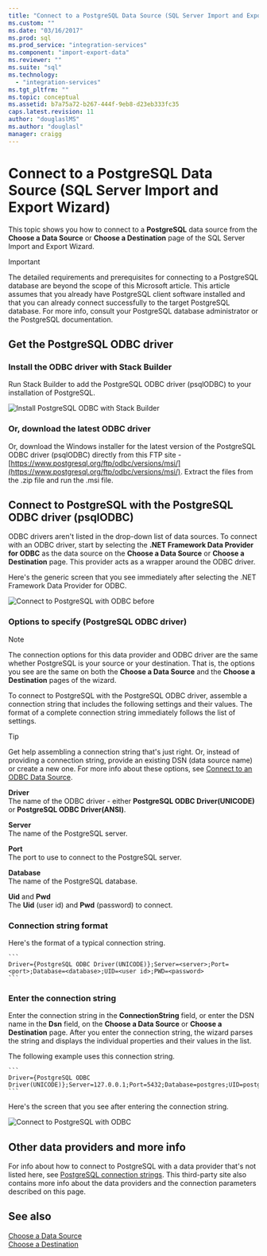 ```yaml
---
title: "Connect to a PostgreSQL Data Source (SQL Server Import and Export Wizard) | Microsoft Docs"
ms.custom: ""
ms.date: "03/16/2017"
ms.prod: sql
ms.prod_service: "integration-services"
ms.component: "import-export-data"
ms.reviewer: ""
ms.suite: "sql"
ms.technology: 
  - "integration-services"
ms.tgt_pltfrm: ""
ms.topic: conceptual
ms.assetid: b7a75a72-b267-444f-9eb8-d23eb333fc35
caps.latest.revision: 11
author: "douglaslMS"
ms.author: "douglasl"
manager: craigg
---
```

# Connect to a PostgreSQL Data Source (SQL Server Import and Export Wizard)
This topic shows you how to connect to a **PostgreSQL** data source from the **Choose a Data Source** or **Choose a Destination** page of the SQL Server Import and Export Wizard. 

> [!IMPORTANT]
> The detailed requirements and prerequisites for connecting to a PostgreSQL database are beyond the scope of this Microsoft article. This article assumes that you already have PostgreSQL client software installed and that you can already connect successfully to the target PostgreSQL database. For more info, consult your PostgreSQL database administrator or the PostgreSQL documentation.

## Get the PostgreSQL ODBC driver

### Install the ODBC driver with Stack Builder
Run Stack Builder to add the PostgreSQL ODBC driver (psqlODBC) to your installation of PostgreSQL.

![Install PostgreSQL ODBC with Stack Builder](../../integration-services/import-export-data/media/install-postgresql-odbc-with-stack-builder.png)

### Or, download the latest ODBC driver
Or, download the Windows installer for the latest version of the PostgreSQL ODBC driver (psqlODBC) directly from this FTP site - [https://www.postgresql.org/ftp/odbc/versions/msi/](https://www.postgresql.org/ftp/odbc/versions/msi/). Extract the files from the .zip file and run the .msi file.

## Connect to PostgreSQL with the PostgreSQL ODBC driver (psqlODBC)
ODBC drivers aren't listed in the drop-down list of data sources. To connect with an ODBC driver, start by selecting the **.NET Framework Data Provider for ODBC** as the data source on the **Choose a Data Source** or **Choose a Destination** page. This provider acts as a wrapper around the ODBC driver.

Here's the generic screen that you see immediately after selecting the .NET Framework Data Provider for ODBC.

![Connect to PostgreSQL with ODBC before](../../integration-services/import-export-data/media/connect-to-sql-with-odbc-before.jpg)

### Options to specify (PostgreSQL ODBC driver)

> [!NOTE]
> The connection options for this data provider and ODBC driver are the same whether PostgreSQL is your source or your destination. That is, the options you see are the same on both the **Choose a Data Source** and the **Choose a Destination** pages of the wizard.

To connect to PostgreSQL with the PostgreSQL ODBC driver, assemble a connection string that includes the following settings and their values. The format of a complete connection string immediately follows the list of settings.

> [!TIP]
> Get help assembling a connection string that's just right. Or, instead of providing a connection string, provide an existing DSN (data source name) or create a new one. For more info about these options, see [Connect to an ODBC Data Source](../../integration-services/import-export-data/connect-to-an-odbc-data-source-sql-server-import-and-export-wizard.md).

**Driver**  
The name of the ODBC driver - either **PostgreSQL ODBC Driver(UNICODE)** or **PostgreSQL ODBC Driver(ANSI)**.

**Server**  
The name of the PostgreSQL server. 

**Port**  
The port to use to connect to the PostgreSQL server.

**Database**  
The name of the PostgreSQL database.

**Uid** and **Pwd**   
The **Uid** (user id) and **Pwd** (password) to connect.

### Connection string format
Here's the format of a typical connection string. 

    ```
    Driver={PostgreSQL ODBC Driver(UNICODE)};Server=<server>;Port=<port>;Database=<database>;UID=<user id>;PWD=<password>
    ```

### Enter the connection string
Enter the connection string in the **ConnectionString** field, or enter the DSN name in the **Dsn** field, on the **Choose a Data Source** or **Choose a Destination** page. After you enter the connection string, the wizard parses the string and displays the individual properties and their values in the list.

The following example uses this connection string.

    ```
    Driver={PostgreSQL ODBC Driver(UNICODE)};Server=127.0.0.1;Port=5432;Database=postgres;UID=postgres;PWD=********
    ```

Here's the screen that you see after entering the connection string.

![Connect to PostgreSQL with ODBC](../../integration-services/import-export-data/media/connect-to-postgresql-with-odbc.png)

## Other data providers and more info
For info about how to connect to PostgreSQL with a data provider that's not listed here, see [PostgreSQL connection strings](https://www.connectionstrings.com/postgresql/). This third-party site also contains more info about the data providers and the connection parameters described on this page.

## See also
[Choose a Data Source](../../integration-services/import-export-data/choose-a-data-source-sql-server-import-and-export-wizard.md)  
[Choose a Destination](../../integration-services/import-export-data/choose-a-destination-sql-server-import-and-export-wizard.md)

